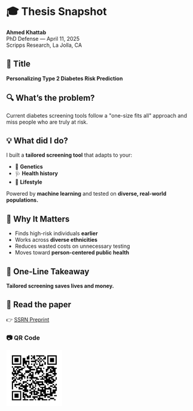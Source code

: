 # 🎓 Thesis Snapshot

**Ahmed Khattab**  
PhD Defense — April 11, 2025  
Scripps Research, La Jolla, CA


## 📌 Title  
**Personalizing Type 2 Diabetes Risk Prediction**


## 🔍 What’s the problem?
Current diabetes screening tools follow a "one-size fits all" approach and miss people who are truly at risk.


## 💡 What did I do?
I built a **tailored screening tool** that adapts to your:

- 🧬 **Genetics**
- 🩺 **Health history**
- 🏃 **Lifestyle**

Powered by **machine learning** and tested on **diverse, real-world populations.**


## 🚀 Why It Matters  
- Finds high-risk individuals **earlier**
- Works across **diverse ethnicities**
- Reduces wasted costs on unnecessary testing  
- Moves toward **person-centered public health**


## 🔑 One-Line Takeaway  
**Tailored screening saves lives and money.**


## 📄 Read the paper  
👉 [SSRN Preprint](https://papers.ssrn.com/sol3/papers.cfm?abstract_id=5062740)


### 📷 QR Code  
![QR code to paper](khattab_ssrn_qr_small.png)

